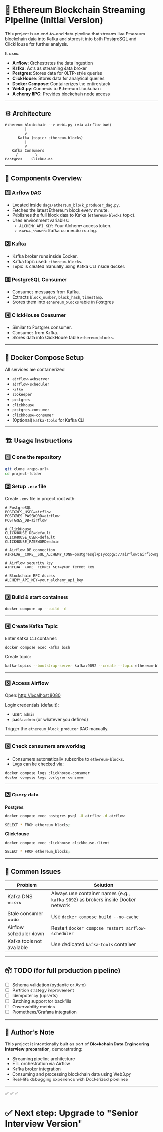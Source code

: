 
# 🧪 Ethereum Blockchain Streaming Pipeline (Initial Version)

This project is an end-to-end data pipeline that streams live Ethereum blockchain data into Kafka and stores it into both PostgreSQL and ClickHouse for further analysis.

It uses:

- **Airflow**: Orchestrates the data ingestion
- **Kafka**: Acts as streaming data broker
- **Postgres**: Stores data for OLTP-style queries
- **ClickHouse**: Stores data for analytical queries
- **Docker Compose**: Containerizes the entire stack
- **Web3.py**: Connects to Ethereum blockchain
- **Alchemy RPC**: Provides blockchain node access

---

## ⚙️ Architecture

```
Ethereum Blockchain --> Web3.py (via Airflow DAG)
         |
         v
      Kafka (topic: ethereum-blocks)
         |
         v
   Kafka Consumers
     /        \
Postgres    ClickHouse
```

---

## 🚀 Components Overview

### 1️⃣ Airflow DAG

- Located inside `dags/ethereum_block_producer_dag.py`.
- Fetches the latest Ethereum block every minute.
- Publishes the full block data to Kafka (`ethereum-blocks` topic).
- Uses environment variables:
  - `ALCHEMY_API_KEY`: Your Alchemy access token.
  - `KAFKA_BROKER`: Kafka connection string.

### 2️⃣ Kafka

- Kafka broker runs inside Docker.
- Kafka topic used: `ethereum-blocks`.
- Topic is created manually using Kafka CLI inside docker.

### 3️⃣ PostgreSQL Consumer

- Consumes messages from Kafka.
- Extracts `block_number`, `block_hash`, `timestamp`.
- Stores them into `ethereum_blocks` table in Postgres.

### 4️⃣ ClickHouse Consumer

- Similar to Postgres consumer.
- Consumes from Kafka.
- Stores data into ClickHouse table `ethereum_blocks`.

---

## 🐳 Docker Compose Setup

All services are containerized:

- `airflow-webserver`
- `airflow-scheduler`
- `kafka`
- `zookeeper`
- `postgres`
- `clickhouse`
- `postgres-consumer`
- `clickhouse-consumer`
- (Optional) `kafka-tools` for Kafka CLI

---

## 🏗️ Usage Instructions

### 1️⃣ Clone the repository

```bash
git clone <repo-url>
cd project-folder
```

### 2️⃣ Setup `.env` file

Create `.env` file in project root with:

```env
# PostgreSQL
POSTGRES_USER=airflow
POSTGRES_PASSWORD=airflow
POSTGRES_DB=airflow

# ClickHouse
CLICKHOUSE_DB=default
CLICKHOUSE_USER=default
CLICKHOUSE_PASSWORD=admin

# Airflow DB connection
AIRFLOW__CORE__SQL_ALCHEMY_CONN=postgresql+psycopg2://airflow:airflow@postgres:5432/airflow

# Airflow security key
AIRFLOW__CORE__FERNET_KEY=your_fernet_key

# Blockchain RPC Access
ALCHEMY_API_KEY=your_alchemy_api_key
```

---

### 3️⃣ Build & start containers

```bash
docker compose up --build -d
```

---

### 4️⃣ Create Kafka Topic

Enter Kafka CLI container:

```bash
docker compose exec kafka bash
```

Create topic:

```bash
kafka-topics --bootstrap-server kafka:9092 --create --topic ethereum-blocks --partitions 1 --replication-factor 1
```

---

### 5️⃣ Access Airflow

Open: [http://localhost:8080](http://localhost:8080)

Login credentials (default):

- user: `admin`
- pass: `admin` (or whatever you defined)

Trigger the `ethereum_block_producer` DAG manually.

---

### 6️⃣ Check consumers are working

- Consumers automatically subscribe to `ethereum-blocks`.
- Logs can be checked via:

```bash
docker compose logs clickhouse-consumer
docker compose logs postgres-consumer
```

---

### 7️⃣ Query data

**Postgres**

```bash
docker compose exec postgres psql -U airflow -d airflow

SELECT * FROM ethereum_blocks;
```

**ClickHouse**

```bash
docker compose exec clickhouse clickhouse-client

SELECT * FROM ethereum_blocks;
```

---

## 🐞 Common Issues

| Problem | Solution |
|---------|----------|
| Kafka DNS errors | Always use container names (e.g., `kafka:9092`) as brokers inside Docker network |
| Stale consumer code | Use `docker compose build --no-cache` |
| Airflow scheduler down | Restart `docker compose restart airflow-scheduler` |
| Kafka tools not available | Use dedicated `kafka-tools` container |

---

## 📦 TODO (for full production pipeline)

- [ ] Schema validation (pydantic or Avro)
- [ ] Partition strategy improvement
- [ ] Idempotency (upserts)
- [ ] Batching support for backfills
- [ ] Observability metrics
- [ ] Prometheus/Grafana integration

---

## 📌 Author's Note

This project is intentionally built as part of **Blockchain Data Engineering interview preparation**, demonstrating:

- Streaming pipeline architecture
- ETL orchestration via Airflow
- Kafka broker integration
- Consuming and processing blockchain data using Web3.py
- Real-life debugging experience with Dockerized pipelines

---

✅ ✅ ✅

# ✅ Next step: Upgrade to "Senior Interview Version"

